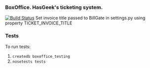 ### BoxOffice. HasGeek's ticketing system.
[![Build Status](https://travis-ci.org/hasgeek/boxoffice.svg?branch=order_ui)](https://travis-ci.org/hasgeek/boxoffice)
Set invoice title passed to BillGate in settings.py using property TICKET_INVOICE_TITLE

### Tests

To run tests:

1. `createdb boxoffice_testing`
3. `nosetests tests`
